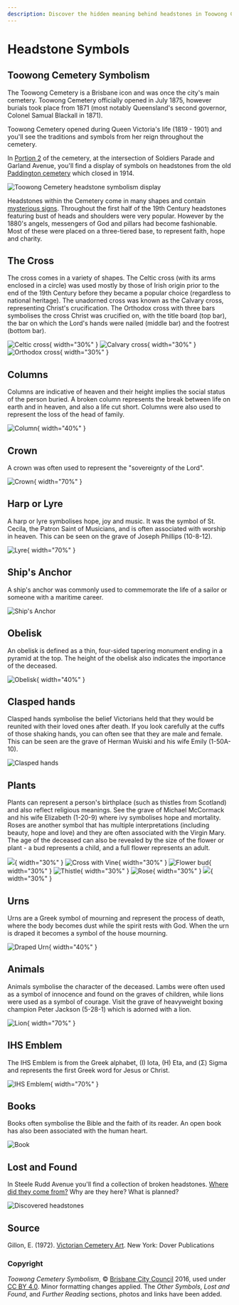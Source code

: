 ```yaml
--- 
description: Discover the hidden meaning behind headstones in Toowong Cemetery
---
```


# Headstone Symbols 

## Toowong Cemetery Symbolism

The Toowong Cemetery is a Brisbane icon and was once the city's main cemetery. Toowong Cemetery officially opened in July 1875, however burials took place from 1871 (most notably Queensland's second governor, Colonel Samual Blackall in 1871).

Toowong Cemetery opened during Queen Victoria's life (1819 - 1901) and you'll see the traditions and symbols from her reign throughout the cemetery.

In [Portion 2](../cemetery/finding-graves.md) of the cemetery, at the intersection of Soldiers Parade and Garland Avenue, you'll find a display of symbols on headstones from the old [Paddington cemetery](https://www.brisbane.qld.gov.au/community-and-safety/community-support/cemeteries/historic-cemeteries/paddington-cemetery) which closed in 1914.

![Toowong Cemetery headstone symbolism display](../assets/symbolism-display.jpg)

<!-- link to map --> 

Headstones within the Cemetery come in many shapes <!-- [many shapes](shapes.md) --> and contain [mysterious signs](signs.md). Throughout the first half of the 19th Century headstones featuring bust of heads and shoulders were very popular. However by the 1880's angels, messengers of God and pillars had become fashionable. Most of these were placed on a three-tiered base, to represent faith, hope and charity. 

## The Cross

The cross comes in a variety of shapes. The Celtic cross (with its arms enclosed in a circle) was used mostly by those of Irish origin prior to the end of the 19th Century before they became a popular choice (regardless to national heritage). The unadorned cross was known as the Calvary cross, representing Christ's crucification. The Orthodox cross with three bars symbolises the cross Christ was crucified on, with the title board (top bar), the bar on which the Lord's hands were nailed (middle bar) and the footrest (bottom bar).

![Celtic cross](../assets/celtic-cross.jpg){ width="30%" } ![Calvary cross](../assets/cross-with-bird-and-flowers.jpg){ width="30%" } ![Orthodox cross](../assets/orthodox-cross.jpg){ width="30%" }

## Columns

Columns are indicative of heaven and their height implies the social status of the person buried. A broken column represents the break between life on earth and in heaven, and also a life cut short. Columns were also used to represent the loss of the head of family.

![Column](../assets/column.jpg){ width="40%" }

## Crown

A crown was often used to represent the "sovereignty of the Lord".

![Crown](../assets/crown.jpg){ width="70%" }
<!-- add caption and grave id -->

## Harp or Lyre

A harp or lyre symbolises hope, joy and music. It was the symbol of St. Cecila, the Patron Saint of Musicians, and is often associated with worship in heaven. This can be seen on the grave of Joseph Phillips (10-8-12).

![Lyre](../assets/lyre.jpg){ width="70%" }

## Ship's Anchor

A ship's anchor was commonly used to commemorate the life of a sailor or someone with a maritime career. 

![Ship's Anchor](../assets/anchor.jpg) 
<!-- add caption and grave id -->

## Obelisk

An obelisk is defined as a thin, four-sided tapering monument ending in a pyramid at the top. The height of the obelisk also indicates the importance of the deceased. 

![Obelisk](../assets/obelisk.jpg){ width="40%" }
<!-- add caption and grave id -->

## Clasped hands

Clasped hands symbolise the belief Victorians held that they would be reunited with their loved ones after death. If you look carefully at the cuffs of those shaking hands, you can often see that they are male and female. This can be seen are the grave of Herman Wuiski and his wife Emily (1-50A-10).

![Clasped hands](../assets/clasped-hands.jpg) 
<!-- add caption and grave id -->
<!-- get photo of of Herman Wuiski and his wife Emily (1-50A-10) -->

## Plants

Plants can represent a person's birthplace (such as thistles from Scotland) and also reflect religious meanings. See the grave of Michael McCormack and his wife Elizabeth (1-20-9) where ivy symbolises hope and mortality. Roses are another symbol that has multiple interpretations (including beauty, hope and love) and they are often associated with the Virgin Mary. The age of the deceased can also be revealed by the size of the flower or plant - a bud represents a child, and a full flower represents an adult. 

![](../assets/plant.jpg){ width="30%" }  ![Cross with Vine](../assets/cross-with-vine.jpg){ width="30%" }  ![Flower bud](../assets/bud.jpg){ width="30%" } 
![Thistle](../assets/thistle.jpg){ width="30%" } ![Rose](../assets/rose.jpg){ width="30%" } ![](../assets/wood-headstone-with-plants.jpg){ width="30%" }

<!-- add caption and grave id -->
<!-- Get photo of Michael McCormack and his wife Elizabeth (1-20-9) -->

## Urns

Urns are a Greek symbol of mourning and represent the process of death, where the body becomes dust while the spirit rests with God. When the urn is draped it becomes a symbol of the house mourning.

![Draped Urn](../assets/draped-urn.jpg){ width="40%" }
<!-- add caption and grave id -->

## Animals

Animals symbolise the character of the deceased. Lambs were often used as a symbol of innocence and found on the graves of children, while lions were used as a symbol of courage. Visit the grave of heavyweight boxing champion Peter Jackson (5-28-1) which is adorned with a lion.

![Lion](../assets/lion.jpg){ width="70%" }
<!-- add caption and grave id -->

## IHS Emblem

The IHS Emblem is from the Greek alphabet, (I) Iota, (H) Eta, and (Σ) Sigma and represents the first Greek word for Jesus or Christ. 

![IHS Emblem](../assets/ihs.jpg){ width="70%" }
<!-- add caption and grave id -->

## Books

Books often symbolise the Bible and the faith of its reader. An open book has also been associated with the human heart.

![Book](../assets/book.jpg) 
<!-- photos --> 
<!-- add caption and grave id -->

<!--
## Other symbols

![](../assets/d-g-bloomfield-headstone.jpg){ width="40%" } 

-->
<!-- 
### Seven pointed star before federation

https://en.wikipedia.org/wiki/Heptagram
-->


## Lost and Found

In Steele Rudd Avenue you'll find a collection of broken headstones. [Where did they come from?](archaeological-digs.md) Why are they here? What is planned? 

![Discovered headstones](../assets/lost-and-found.jpg) 
<!-- add caption and grave id -->

## Source

Gillon, E. (1972). [Victorian Cemetery Art][Victorian Cemetery Art]. New York: Dover Publications 

<!--
## Further Reading

The National Trust of Australia (New South Wales) [Guidelines for Cemetery Conservation](https://www.nationaltrust.org.au/services/cemetery-conservation/) has further information on headstone and monument conservation, terminology, symbology, and shapes. 
-->

### Copyright

*Toowong Cemetery Symbolism*, © [Brisbane City Council](https://www.brisbane.qld.gov.au) 2016, used under [CC BY 4.0][cc-by]. Minor formatting changes applied. The *Other Symbols*, *Lost and Found*, and *Further Reading* sections, photos and links have been added.

<!-- Links -->

[cc-by]: https://creativecommons.org/licenses/by/4.0/  "Creative Commons Attribution 4.0 Licence"
[Victorian Cemetery Art]: http://onesearch.slq.qld.gov.au/primo-explore/fulldisplay?docid=slq_alma21121028210002061&context=L&vid=SLQ&lang=en_US&search_scope=SLQ_PCI_EBSCO&adaptor=Local%20Search%20Engine&tab=all&query=any,contains,Victorian%20Cemetery%20Art "Victorian Cemetery Art in the State Library of Queensland Catalogue"
